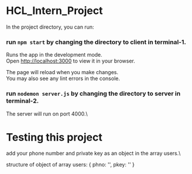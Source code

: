 # HCL_Intern_Project

In the project directory, you can run:

### run `npm start` by changing the directory to client in terminal-1.

Runs the app in the development mode.\
Open [http://localhost:3000](http://localhost:3000) to view it in your browser.

The page will reload when you make changes.\
You may also see any lint errors in the console.

### run `nodemon server.js` by changing the directory to server in terminal-2.

The server will run on port 4000.\

# Testing this project

add your phone number and private key as an object in the array users.\

structure of object of array users:
{
  phno: '',
  pkey: ''
}
